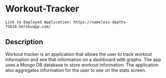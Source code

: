 # Workout-Tracker

```
Link to Deployed Application: https://nameless-depths-75618.herokuapp.com/
```

## Description

Workout tracker is an application that allows the user to track workout information and see that information on a dashboard with graphs.
The app uses a Mongo DB database to store workout information. The application also aggregates information for the user to see on the stats screen.
